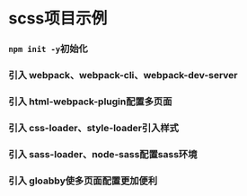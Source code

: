 # scss项目示例
### `npm init -y`初始化
### 引入 webpack、webpack-cli、webpack-dev-server
### 引入 html-webpack-plugin配置多页面
### 引入 css-loader、style-loader引入样式
### 引入 sass-loader、node-sass配置sass环境
### 引入 gloabby使多页面配置更加便利

